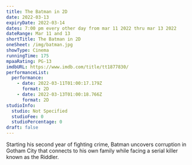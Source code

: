 ```yaml
---
title: The Batman in 2D
date: 2022-03-13
expiryDate: 2022-03-14
dates: 7:00 pm every other day from mar 11 2022 thru mar 13 2022
dateRange: Mar 11 and 13
shortTitle: The Batman in 2D
oneSheet: /img/batman.jpg
showType: Cinema
runningTime: 175
mpaaRating: PG-13
imdbURL: https://www.imdb.com/title/tt1877830/
performanceList:
  performance:
    - date: 2022-03-11T01:00:17.179Z
      format: 2D
    - date: 2022-03-13T01:00:18.766Z
      format: 2D
studioInfo:
  studio: Not Specified
  studioFee: 0
  studioPercentage: 0
draft: false
---
```

Starting his second year of fighting crime, Batman uncovers corruption in Gotham City that connects to his own family while facing a serial killer known as the Riddler.
